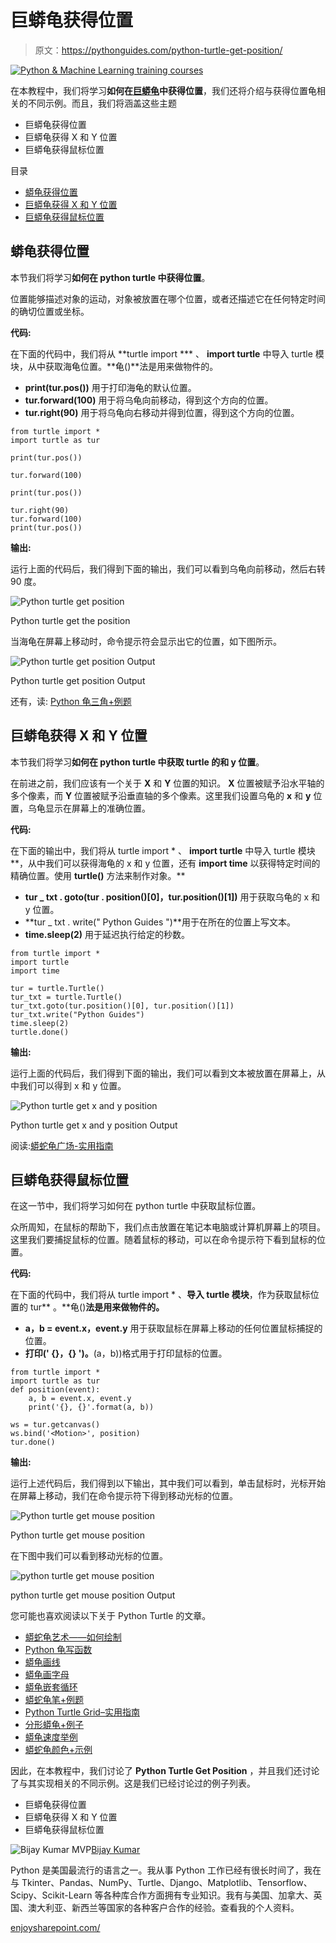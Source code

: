 # 巨蟒龟获得位置

> 原文：<https://pythonguides.com/python-turtle-get-position/>

[![Python & Machine Learning training courses](img/49ec9c6da89a04c9f45bab643f8c765c.png)](https://sharepointsky.teachable.com/p/python-and-machine-learning-training-course)

在本教程中，我们将学习**如何在[巨蟒龟](https://pythonguides.com/turtle-programming-in-python/)中获得位置**，我们还将介绍与获得位置龟相关的不同示例。而且，我们将涵盖这些主题

*   巨蟒龟获得位置
*   巨蟒龟获得 X 和 Y 位置
*   巨蟒龟获得鼠标位置

目录

[](#)

*   [蟒龟获得位置](#Python_turtle_get_position "Python turtle get position")
*   [巨蟒龟获得 X 和 Y 位置](#Python_turtle_get_X_and_Y_position "Python turtle get X and Y position")
*   [巨蟒龟获得鼠标位置](#Python_turtle_get_mouse_position "Python turtle get mouse position")

## 蟒龟获得位置

本节我们将学习**如何在 python turtle 中获得位置**。

位置能够描述对象的运动，对象被放置在哪个位置，或者还描述它在任何特定时间的确切位置或坐标。

**代码:**

在下面的代码中，我们将从 **turtle import *** 、 **import turtle** 中导入 turtle 模块，从中获取海龟位置。**龟()**法是用来做物件的。

*   **print(tur.pos())** 用于打印海龟的默认位置。
*   **tur.forward(100)** 用于将乌龟向前移动，得到这个方向的位置。
*   **tur.right(90)** 用于将乌龟向右移动并得到位置，得到这个方向的位置。

```
from turtle import *
import turtle as tur

print(tur.pos())

tur.forward(100)  

print(tur.pos())

tur.right(90)
tur.forward(100)
print(tur.pos())
```

**输出:**

运行上面的代码后，我们得到下面的输出，我们可以看到乌龟向前移动，然后右转 90 度。

![Python turtle get position](img/d034de05db1d140136cef26cb98fbd2c.png "Python turtle get position1")

Python turtle get the position

当海龟在屏幕上移动时，命令提示符会显示出它的位置，如下图所示。

![Python turtle get position Output](img/f325f833387661290b9831235d6ffc7b.png "Python turtle get position")

Python turtle get position Output

还有，读: [Python 龟三角+例题](https://pythonguides.com/python-turtle-triangle/)

## 巨蟒龟获得 X 和 Y 位置

本节我们将学习**如何在 python turtle 中获取 turtle 的和 y 位置**。

在前进之前，我们应该有一个关于 **X** 和 **Y** 位置的知识。 **X** 位置被赋予沿水平轴的多个像素，而 **Y** 位置被赋予沿垂直轴的多个像素。这里我们设置乌龟的 **x** 和 **y** 位置，乌龟显示在屏幕上的准确位置。

**代码:**

在下面的输出中，我们将从 turtle import * 、 **import turtle** 中导入 turtle 模块**，从中我们可以获得海龟的 x 和 y 位置，还有 **import time** 以获得特定时间的精确位置。使用 **turtle()** 方法来制作对象。**

*   **tur _ txt . goto(tur . position()[0]，tur.position()[1])** 用于获取乌龟的 x 和 y 位置。
*   **tur _ txt . write(" Python Guides ")**用于在所在的位置上写文本。
*   **time.sleep(2)** 用于延迟执行给定的秒数。

```
from turtle import *
import turtle
import time

tur = turtle.Turtle()
tur_txt = turtle.Turtle()
tur_txt.goto(tur.position()[0], tur.position()[1])
tur_txt.write("Python Guides")
time.sleep(2)
turtle.done()
```

**输出:**

运行上面的代码后，我们得到下面的输出，我们可以看到文本被放置在屏幕上，从中我们可以得到 x 和 y 位置。

![Python turtle get x and y position](img/eec8c365fd3810ef2efbd85e218e5c1e.png "Python turtle get x and y position")

Python turtle get x and y position Output

阅读:[蟒蛇龟广场-实用指南](https://pythonguides.com/python-turtle-square/)

## 巨蟒龟获得鼠标位置

在这一节中，我们将学习如何在 python turtle 中获取鼠标位置。

众所周知，在鼠标的帮助下，我们点击放置在笔记本电脑或计算机屏幕上的项目。这里我们要捕捉鼠标的位置。随着鼠标的移动，可以在命令提示符下看到鼠标的位置。

**代码:**

在下面的代码中，我们将从 turtle import * 、**导入 turtle 模块**，作为获取鼠标位置的 tur** 。**龟()**法是用来做物件的。**

*   **a，b = event.x，event.y** 用于获取鼠标在屏幕上移动的任何位置鼠标捕捉的位置。
*   **打印(' {}，{} ')。**(a，b))格式用于打印鼠标的位置。

```
from turtle import *
import turtle as tur
def position(event):
    a, b = event.x, event.y
    print('{}, {}'.format(a, b))

ws = tur.getcanvas()
ws.bind('<Motion>', position)
tur.done()
```

**输出:**

运行上述代码后，我们得到以下输出，其中我们可以看到，单击鼠标时，光标开始在屏幕上移动，我们在命令提示符下得到移动光标的位置。

![Python turtle get mouse position](img/f21a5684f7fbff9d19176a0811fdd965.png "Python turtle get mouse pointer output")

Python turtle get mouse position

在下图中我们可以看到移动光标的位置。

![python turtle get mouse position](img/6d9ab44486fc9cc2e4a73ef865194f3d.png "python turtle get mouse position")

python turtle get mouse position Output

您可能也喜欢阅读以下关于 Python Turtle 的文章。

*   [蟒蛇龟艺术——如何绘制](https://pythonguides.com/python-turtle-art/)
*   [Python 龟写函数](https://pythonguides.com/python-turtle-write-function/)
*   [蟒龟画线](https://pythonguides.com/python-turtle-draw-line/)
*   [蟒龟画字母](https://pythonguides.com/python-turtle-draw-letters/)
*   [蟒龟嵌套循环](https://pythonguides.com/python-turtle-nested-loop/)
*   [蟒蛇龟笔+例题](https://pythonguides.com/python-turtle-pen/)
*   [Python Turtle Grid–实用指南](https://pythonguides.com/python-turtle-grid/)
*   [分形蟒龟+例子](https://pythonguides.com/fractal-python-turtle/)
*   [蟒龟速度举例](https://pythonguides.com/python-turtle-speed/)
*   [蟒蛇龟颜色+示例](https://pythonguides.com/python-turtle-colors/)

因此，在本教程中，我们讨论了 **Python Turtle Get Position** ，并且我们还讨论了与其实现相关的不同示例。这是我们已经讨论过的例子列表。

*   巨蟒龟获得位置
*   巨蟒龟获得 X 和 Y 位置
*   巨蟒龟获得鼠标位置

![Bijay Kumar MVP](img/9cb1c9117bcc4bbbaba71db8d37d76ef.png "Bijay Kumar MVP")[Bijay Kumar](https://pythonguides.com/author/fewlines4biju/)

Python 是美国最流行的语言之一。我从事 Python 工作已经有很长时间了，我在与 Tkinter、Pandas、NumPy、Turtle、Django、Matplotlib、Tensorflow、Scipy、Scikit-Learn 等各种库合作方面拥有专业知识。我有与美国、加拿大、英国、澳大利亚、新西兰等国家的各种客户合作的经验。查看我的个人资料。

[enjoysharepoint.com/](https://enjoysharepoint.com/)[](https://www.facebook.com/fewlines4biju "Facebook")[](https://www.linkedin.com/in/fewlines4biju/ "Linkedin")[](https://twitter.com/fewlines4biju "Twitter")